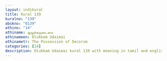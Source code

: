 ```yaml
---
layout: indikural
title: Kural 139
kuralno: "139"
abskno: "0139"
athino: "14"
athiname: ஒழுக்கமுடைமை
athinameen: Olukkam Udaimai
athinametr: The Possession of Decorum
categories: [14]
description: Olukkam Udaimai kural 139 with meaning in tamil and english 
---
```


